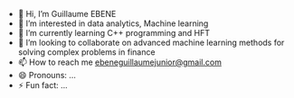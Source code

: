 - 👋 Hi, I’m Guillaume EBENE
- 👀 I’m interested in data analytics, Machine learning
- 🌱 I’m currently learning C++ programming and HFT
- 💞️ I’m looking to collaborate on advanced machine learning methods for solving complex problems in finance
- 📫 How to reach me ebeneguillaumejunior@gmail.com
- 😄 Pronouns: ...
- ⚡ Fun fact: ...

<!---
riskAnalyst2020/riskAnalyst2020 is a ✨ special ✨ repository because its `README.md` (this file) appears on your GitHub profile.
You can click the Preview link to take a look at your changes.
--->
